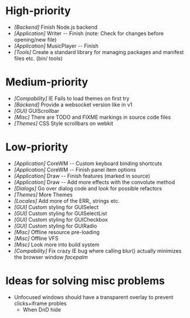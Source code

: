 
# High-priority
* _[Backend]_ Finish Node.js backend
* _[Application]_ Writer -- Finish (note: Check for changes before opening/new file)
* _[Application]_ MusicPlayer -- Finish
* _[Tools]_ Create a standard library for managing packages and manifest files etc. (bin/ tools)

# Medium-priority
* _[Compability]_ IE Fails to load themes on first try
* _[Backend]_ Provide a websocket version like in v1
* _[GUI]_ GUIScrollbar
* _[Misc]_ There are TODO and FIXME markings in source code files
* _[Themes]_ CSS Style scrollbars on webkit

# Low-priority
* _[Application]_ CoreWM -- Custom keyboard binding shortcuts
* _[Application]_ CoreWM -- Finish panel item options
* _[Application]_ Draw -- Finish features (marked in source)
* _[Application]_ Draw -- Add more effects with the convolute method
* _[Dialogs]_ Go over dialog code and look for possible refactors
* _[Themes]_ More Themes
* _[Locales]_ Add more of the ERR_ strings etc.
* _[GUI]_ Custom styling for GUISelect
* _[GUI]_ Custom styling for GUISelectList
* _[GUI]_ Custom styling for GUICheckbox
* _[GUI]_ Custom styling for GUIRadio
* _[Misc]_ Offline resource pre-loading
* _[Misc]_ Offline VFS
* _[Misc]_ Look more into build system
* _[Compability]_ Fix crazy IE bug where calling blur() actually minimizes the browser window *facepalm*

# Ideas for solving misc problems
* Unfocused windows should have a transparent overlay to prevent clicks+iframe probles
  * When DnD hide
